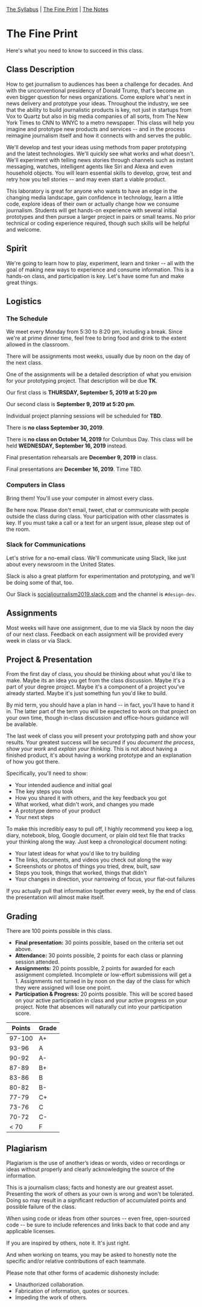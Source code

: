 [The Syllabus](./README.md) | [The Fine Print](./THE_FINE_PRINT.html) | [The Notes](./THE_NOTES.html)

# The Fine Print

Here's what you need to know to succeed in this class.

## Class Description

How to get journalism to audiences has been a challenge for decades. And with the unconventional presidency of Donald Trump, that's become an even bigger question for news organizations. Come explore what's next in news delivery and prototype your ideas. Throughout the industry, we see that the ability to build journalistic products is key, not just in startups from Vox to Quartz but also in big media companies of all sorts, from The New York Times to CNN to WNYC to a metro newspaper. This class will help you imagine and prototype new products and services -- and in the process reimagine journalism itself and how it connects with and serves the public. 

We'll develop and test your ideas using methods from paper prototyping and the latest technologies. We'll quickly see what works and what doesn't. We'll experiment with telling news stories through channels such as instant messaging, watches, intelligent agents like Siri and Alexa and even household objects. You will learn essential skills to develop, grow, test and retry how you tell stories -- and may even start a viable product. 

This laboratory is great for anyone who wants to have an edge in the changing media landscape, gain confidence in technology, learn a little code, explore ideas of their own or actually change how we consume journalism. Students will get hands-on experience with several initial prototypes and then pursue a larger project in pairs or small teams. No prior technical or coding experience required, though such skills will be helpful and welcome.

## Spirit

We're going to learn how to play, experiment, learn and tinker -- all with the goal of making new ways to experience and consume information. This is a hands-on class, and participation is key. Let's have some fun and make great things.

## Logistics

### The Schedule

We meet every Monday from 5:30 to 8:20 pm, including a break. Since we're at prime dinner time, feel free to bring food and drink to the extent allowed in the classroom. 

There will be assignments most weeks, usually due by noon on the day of the next class.

One of the assignments will be a detailed description of what you envision for your prototyping project. That description will be due **TK**.

Our first class is **THURSDAY, September 5, 2019 at 5:20 pm**

Our second class is **September 9, 2019 at 5:20 pm**. 

Individual project planning sessions will be scheduled for **TBD**. 

There is **no class September 30, 2019**.

There is **no class on October 14, 2019** for Columbus Day. This class will be held **WEDNESDAY, September 16, 2019** instead.

Final presentation rehearsals are **December 9, 2019** in class.

Final presentations are **December 16, 2019**. Time TBD.

### Computers in Class

Bring them! You'll use your computer in almost every class.

Be here now. Please don't email, tweet, chat or communicate with people outside the class during class. Your participation with other classmates is key. If you must take a call or a text for an urgent issue, please step out of the room.

### Slack for Communications

Let's strive for a no-email class. We'll communicate using Slack, like just about every newsroom in the United States. 

Slack is also a great platform for experimentation and prototyping, and we'll be doing some of that, too.

Our Slack is [socialjournalism2019.slack.com](https://socialjournalism2019.slack.com) and the channel is `#design-dev`.

## Assignments

Most weeks will have one assignment, due to me via Slack by noon the day of our next class. Feedback on each assignment will be provided every week in class or via Slack.

## Project & Presentation

From the first day of class, you should be thinking about what you'd like to make. Maybe its an idea you get from the class discussion. Maybe it's a part of your degree project. Maybe it's a component of a project you've already started. Maybe it's just something fun you'd like to build. 

By mid term, you should have a plan in hand -- in fact, you'll have to hand it in. The latter part of the term you will be expected to work on that project on your own time, though in-class discussion and office-hours guidance will be available.

The last week of class you will present your prototyping path and show your results. Your greatest success will be secured if you _document the process_, _show your work_ and _explain your thinking_. This is not about having a finished product, it's about having a working prototype and an explanation of how you got there.

Specifically, you'll need to show:

* Your intended audience and initial goal
* The key steps you took
* How you shared it with others, and the key feedback you got
* What worked, what didn't work, and changes you made
* A prototype demo of your product
* Your next steps

To make this incredibly easy to pull off, I highly recommend you keep a log, diary, notebook, blog, Google document, or plain old text file that tracks your thinking along the way. Just keep a chronological document noting:

- Your latest ideas for what you'd like to try building
- The links, documents, and videos you check out along the way
- Screenshots or photos of things you tried, drew, built, saw
- Steps you took, things that worked, things that didn't
- Your changes in direction, your narrowing of focus, your flat-out failures

If you actually pull that information together every week, by the end of class the presentation will almost make itself.

## Grading

There are 100 points possible in this class.

* **Final presentation:** 30 points possible, based on the criteria set out above.
* **Attendance:** 30 points possible, 2 points for each class or planning session attended. 
* **Assignments:** 20 points possible, 2 points for awarded for each assignment completed. Incomplete or low-effort submissions will get a 1. Assignments not turned in by noon on the day of the class for which they were assigned will lose one point.
* **Participation & Progress:** 20 points possible. This will be scored based on your active participation in class and your active progress on your project. Note that absences will naturally cut into your participation score.

| Points | Grade |
| ------ | ----- |
| 97-100 |  A+ |
| 93-96 | A |
| 90-92 | A- |
| 87-89 | B+ |
| 83-86 | B |
| 80-82 | B- |
| 77-79 | C+ |
| 73-76 | C |
| 70-72 | C- |
| < 70 | F |

## Plagiarism

Plagiarism is the use of another’s ideas or words, video or recordings or ideas without properly and clearly acknowledging the source of the information.

This is a journalism class; facts and honesty are our greatest asset. Presenting the work of others as your own is wrong and won't be tolerated. Doing so may result in a significant reduction of accumulated points and possible failure of the class.

When using code or ideas from other sources -- even free, open-sourced code -- be sure to include references and links back to that code and any applicable licenses.

If you are inspired by others, note it. It's just right.

And when working on teams, you may be asked to honestly note the specific and/or relative contributions of each teammate.

Please note that other forms of academic dishonesty include:

- Unauthorized collaboration.
- Fabrication of information, quotes or sources.
- Impeding the work of others.





